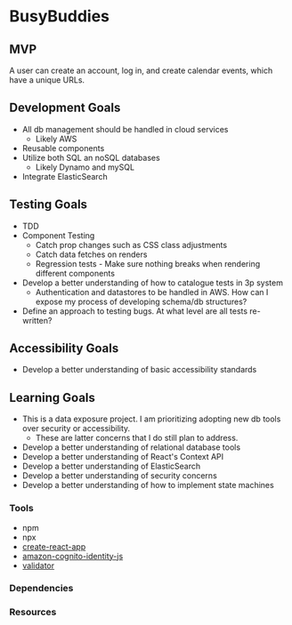 # BusyBuddies

## MVP
A user can create an account, log in, and create calendar events, which have a unique URLs.

## Development Goals
- All db management should be handled in cloud services
	- Likely AWS
- Reusable components
- Utilize both SQL an noSQL databases
	- Likely Dynamo and mySQL
- Integrate ElasticSearch

## Testing Goals
- TDD
- Component Testing
	- Catch prop changes such as CSS class adjustments
	- Catch data fetches on renders
	- Regression tests - Make sure nothing breaks when rendering different components
- Develop a better understanding of how to catalogue tests in 3p system
	- Authentication and datastores to be handled in AWS. How can I expose my process of developing schema/db structures?
- Define an approach to testing bugs. At what level are all tests re-written?

## Accessibility Goals
- Develop a better understanding of basic accessibility standards

## Learning Goals
- This is a data exposure project. I am prioritizing adopting new db tools over security or accessibility.
	- These are latter concerns that I do still plan to address.
- Develop a better understanding of relational database tools
- Develop a better understanding of React's Context API
- Develop a better understanding of ElasticSearch
- Develop a better understanding of security concerns
- Develop a better understanding of how to implement state machines

### Tools
- npm
- npx
- [create-react-app](https://github.com/facebook/create-react-app)
- [amazon-cognito-identity-js](https://github.com/aws-amplify/amplify-js/tree/master/packages/amazon-cognito-identity-js)
- [validator](https://github.com/validatorjs/validator.js)

### Dependencies

### Resources
